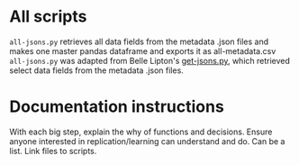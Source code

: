 # All scripts

`all-jsons.py` retrieves all data fields from the metadata .json files and makes one master pandas dataframe and exports it as all-metadata.csv 
`all-jsons.py` was adapted from Belle Lipton's [get-jsons.py](https://github.com/HarvardMapCollection/hgl-explr/blob/main/scripts/get-jsons.py), which retrieved select data fields from the metadata .json files.

# Documentation instructions
With each big step, explain the why of functions and decisions. Ensure anyone interested in replication/learning can understand and do. Can be a list. Link files to scripts. 